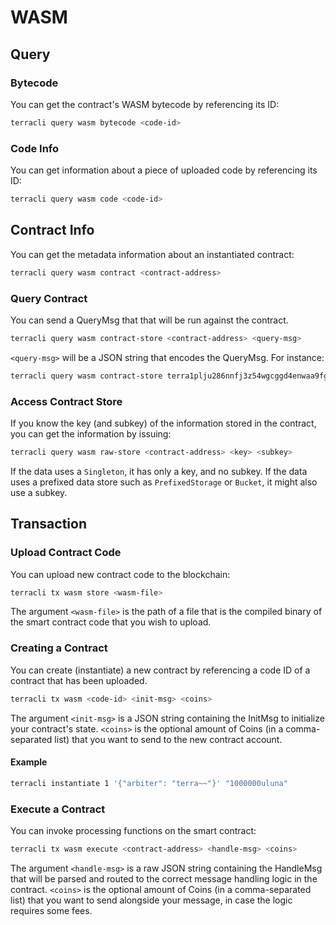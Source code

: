 # WASM

## Query 

### Bytecode

You can get the contract's WASM bytecode by referencing its ID:

```sh
terracli query wasm bytecode <code-id>
```

### Code Info

You can get information about a piece of uploaded code by referencing its ID:

```sh
terracli query wasm code <code-id>
```

## Contract Info

You can get the metadata information about an instantiated contract:

```sh
terracli query wasm contract <contract-address>
```

### Query Contract

You can send a QueryMsg that that will be run against the contract.

```sh
terracli query wasm contract-store <contract-address> <query-msg>
```

`<query-msg>` will be a JSON string that encodes the QueryMsg. For instance:


```sh
terracli query wasm contract-store terra1plju286nnfj3z54wgcggd4enwaa9fgf5kgrgzl '{"config":{}}'
```

### Access Contract Store

If you know the key (and subkey) of the information stored in the contract, you can get the information by issuing:

```sh
terracli query wasm raw-store <contract-address> <key> <subkey>
```

If the data uses a `Singleton`, it has only a key, and no subkey. If the data uses a prefixed data store such as `PrefixedStorage` or `Bucket`, it might also use a subkey.

## Transaction

### Upload Contract Code

You can upload new contract code to the blockchain:

```sh
terracli tx wasm store <wasm-file>
```

The argument `<wasm-file>` is the path of a file that is the compiled binary of the smart contract code that you wish to upload.

### Creating a Contract

You can create (instantiate) a new contract by referencing a code ID of a contract that has been uploaded.

```sh
terracli tx wasm <code-id> <init-msg> <coins>
```

The argument `<init-msg>` is a JSON string containing the InitMsg to initialize your contract's state. `<coins>` is the optional amount of Coins (in a comma-separated list) that you want to send to the new contract account.

#### Example

```sh
terracli instantiate 1 '{"arbiter": "terra~~"}' "1000000uluna"
```

### Execute a Contract

You can invoke processing functions on the smart contract:

```sh
terracli tx wasm execute <contract-address> <handle-msg> <coins>
```

The argument `<handle-msg>` is a raw JSON string containing the HandleMsg that will be parsed and routed to the correct message handling logic in the contract. `<coins>` is the optional amount of Coins (in a comma-separated list) that you want to send alongside your message, in case the logic requires some fees.

